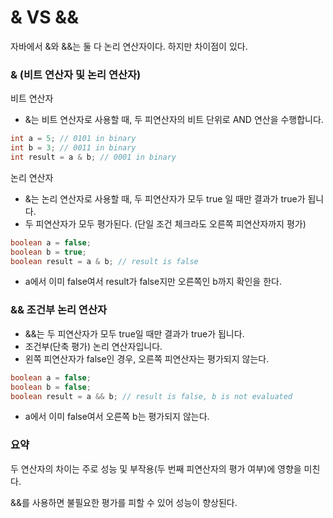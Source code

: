 # & VS && 

자바에서 &와 &&는 둘 다 논리 연산자이다. 하지만 차이점이 있다.

### & (비트 연산자 및 논리 연산자)

비트 연산자 

- &는  비트 연산자로 사용할 때, 두 피연산자의 비트 단위로 AND 연산을 수행합니다.

```java
int a = 5; // 0101 in binary
int b = 3; // 0011 in binary
int result = a & b; // 0001 in binary
```
논리 연산자

- &는 논리 연산자로 사용할 때, 두 피연산자가 모두 true 일 때만 결과가 true가 됩니다.
- 두  피연산자가 모두 평가된다. (단일 조건 체크라도 오른쪽 피연산자까지 평가)

```java
boolean a = false;
boolean b = true;
boolean result = a & b; // result is false
```

- a에서 이미 false여서 result가 false지만 오른쪽인 b까지 확인을 한다.

### && 조건부 논리 연산자

- &&는 두 피연산자가 모두 true일 때만 결과가 true가 됩니다.
- 조건부(단축 평가) 논리 연산자입니다.
- 왼쪽 피연산자가 false인 경우, 오른쪽 피연산자는 평가되지 않는다.

```java
boolean a = false;
boolean b = false;
boolean result = a && b; // result is false, b is not evaluated
```
- a에서 이미 false여서 오른쪽 b는 평가되지 않는다.

### 요약

두 연산자의 차이는 주로 성능 및 부작용(두 번째 피연산자의 평가 여부)에 영향을 미친다.

&&를 사용하면 불필요한 평가를 피할 수 있어 성능이 향상된다.
